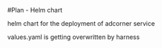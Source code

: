 #Plan - Helm chart

helm chart for the deployment of adcorner service

values.yaml is getting overwritten by harness

